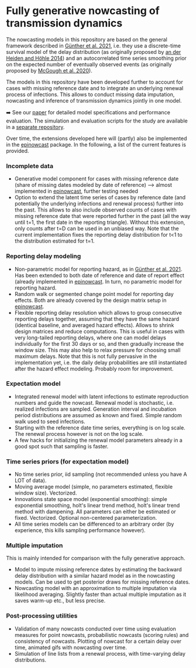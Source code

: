 # Fully generative nowcasting of transmission dynamics

The nowcasting models in this repository are based on the general framework described in [Günther et al. 2021](https://doi.org/10.1002/bimj.202000112), i.e. they use a discrete-time survival model of the delay distribution (as originally proposed by [an der Heiden and Höhle 2014](https://doi.org/10.1111/biom.12194)) and an autocorrelated time series smoothing prior on the expected number of eventually observed events (as originally proposed by [McGough et al. 2020](https://doi.org/10.1371/journal.pcbi.1007735)).

The models in this repository have been developed further to account for cases with missing reference date and to integrate an underlying renewal process of infections. This allows to conduct missing data imputation, nowcasting and inference of transmission dynamics jointly in one model.

➡️ See our [paper](https://doi.org/10.1371/journal.pcbi.1012021) for detailed model specifications and performance evaluation. The simulation and evaluation scripts for the study are available in a [separate repository](https://github.com/adrian-lison/generative-nowcasting-study). 

Over time, the extensions developed here will (partly) also be implemented in the [epinowcast](https://github.com/epiforecasts/epinowcast) package. In the following, a list of the current features is provided.

### Incomplete data
- Generative model component for cases with missing reference date (share of missing dates modeled by date of reference) --> almost implemented in [epinowcast](https://github.com/epiforecasts/epinowcast), further testing needed
- Option to extend the latent time series of cases by reference date (and potentially the underlying infections and renewal process) further into the past. This allows to also include observed counts of cases with missing reference date that were reported further in the past (all the way until t=1, the first date in the reporting triangle). Without this extension, only counts after t=D can be used in an unbiased way. Note that the current implementation fixes the reporting delay distribution for t<1 to the distribution estimated for t=1.

### Reporting delay modeling
- Non-parametric model for reporting hazard, as in [Günther et al. 2021](https://doi.org/10.1002/bimj.202000112). Has been extended to both date of reference and date of report effect (already implemented in [epinowcast](https://github.com/epiforecasts/epinowcast). In turn, no parametric model for reporting hazard.
- Random walk or segmented change point model for reporting day effects. Both are already covered by the design matrix setup in [epinowcast](https://github.com/epiforecasts/epinowcast).
- Flexible reporting delay resolution which allows to group consecutive reporting delays together, assuming that they have the same hazard (identical baseline, and averaged hazard effects). Allows to shrink design matrices and reduce computations. This is useful in cases with very long-tailed reporting delays, where one can model delays individually for the first 30 days or so, and then gradually increase the window size. This may also help to relax pressure for choosing small maximum delays. Note that this is not fully pervasive in the implementation yet, i.e. the daily delay probabilities are still instantiated after the hazard effect modeling. Probably room for improvement.

### Expectation model
- Integrated renewal model with latent infections to estimate reproduction numbers and guide the nowcast. Renewal model is stochastic, i.e. realized infections are sampled. Generation interval and incubation period distributions are assumed as known and fixed. Simple random walk used to seed infections.
- Starting with the reference date time series, everything is on log scale. The renewal process however is not on the log scale.
- A few hacks for initializing the renewal model parameters already in a good spot such that sampling is faster.

### Time series priors (for expectation model)
- No time series prior, iid sampling (not recommended unless you have A LOT of data).
- Moving average model (simple, no parameters estimated, flexible window size). Vectorized.
- Innovations state space model (exponential smoothing): simple exponential smoothing, holt's linear trend method, holt's linear trend method with dampening. All parameters can either be estimated or fixed. Vectorized. Optional non-centered parameterization.
- All time series models can be differenced to an arbitrary order (by experience, this kills sampling performance however).

### Multiple imputation
This is mainly intended for comparison with the fully generative approach.
- Model to impute missing reference dates by estimating the backward delay distribution with a similar hazard model as in the nowcasting models. Can be used to get posterior draws for missing reference dates.
- Nowcasting model with an approximation to multiple imputation via likelihood averaging. Slightly faster than actual multiple imputation as it saves warm-up etc., but less precise.

### Post-processing utilities
- Validation of many nowcasts conducted over time using evaluation measures for point nowcasts, probabilistic nowcasts (scoring rules) and consistency of nowcasts. Plotting of nowcast for a certain delay over time, animated gifs with nowcasting over time.
- Simulation of line lists from a renewal process, with time-varying delay distributions.
